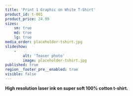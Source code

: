 ```yaml
---
title: 'Print 1 Graphic on White T-Shirt'
product_id: t-001
product_price: 24.99
sizes:
    sm: true
    md: true
    lg: true
media_order: placeholder-tshirt.jpg
slideshow:
    -
        alt: 'Teaser photo'
        image: placeholder-tshirt.jpg
published: true
region__footer_pre__enabled: true
visible: false
---
```


**High resolution laser ink on super soft 100% cotton t-shirt.**



